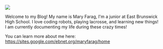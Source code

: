 
![]({{site.baseurl}}/.png)

Welcome to my Blog! My name is Mary Farag, I'm a junior at East Brunswick High School. I love coding robots, playing lacrosse, and learning new things! I am currently documenting my life during these crazy times! 

You can learn more about me here: https://sites.google.com/ebnet.org/maryfarag/home




